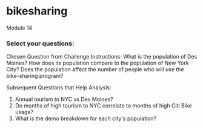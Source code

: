 # bikesharing
Module 14


### Select your questions:

Chosen Question from Challenge Instructions: What is the population of Des Moines? How does its population compare to the population of New York City? Does the population affect the number of people who will use the bike-sharing program?

Subsequent Questions that Help Analysis:
1) Annual tourism to NYC vs Des Moines?
2) Do months of high tourism to NYC correlate to months of high Citi Bike usage?
3) What is the demo breakdown for each city's population?
